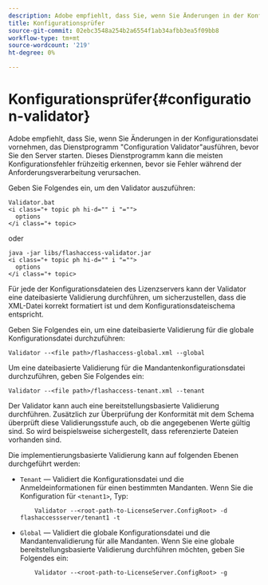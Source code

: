 ```yaml
---
description: Adobe empfiehlt, dass Sie, wenn Sie Änderungen in der Konfigurationsdatei vornehmen, das Dienstprogramm "Configuration Validator"ausführen, bevor Sie den Server starten. Dieses Dienstprogramm kann die meisten Konfigurationsfehler frühzeitig erkennen, bevor sie Fehler während der Anforderungsverarbeitung verursachen.
title: Konfigurationsprüfer
source-git-commit: 02ebc3548a254b2a6554f1ab34afbb3ea5f09bb8
workflow-type: tm+mt
source-wordcount: '219'
ht-degree: 0%

---
```


# Konfigurationsprüfer{#configuration-validator}

Adobe empfiehlt, dass Sie, wenn Sie Änderungen in der Konfigurationsdatei vornehmen, das Dienstprogramm &quot;Configuration Validator&quot;ausführen, bevor Sie den Server starten. Dieses Dienstprogramm kann die meisten Konfigurationsfehler frühzeitig erkennen, bevor sie Fehler während der Anforderungsverarbeitung verursachen.

Geben Sie Folgendes ein, um den Validator auszuführen:

```
Validator.bat  
<i class="+ topic ph hi-d="" i "="">
  options  
</i class="+ topic>
```

oder

```
java -jar libs/flashaccess-validator.jar  
<i class="+ topic ph hi-d="" i "="">
  options 
</i class="+ topic>
```

Für jede der Konfigurationsdateien des Lizenzservers kann der Validator eine dateibasierte Validierung durchführen, um sicherzustellen, dass die XML-Datei korrekt formatiert ist und dem Konfigurationsdateischema entspricht.

Geben Sie Folgendes ein, um eine dateibasierte Validierung für die globale Konfigurationsdatei durchzuführen:

```
Validator --<file path>/flashaccess-global.xml --global
```

Um eine dateibasierte Validierung für die Mandantenkonfigurationsdatei durchzuführen, geben Sie Folgendes ein:

```
Validator --<file path>/flashaccess-tenant.xml --tenant
```

Der Validator kann auch eine bereitstellungsbasierte Validierung durchführen. Zusätzlich zur Überprüfung der Konformität mit dem Schema überprüft diese Validierungsstufe auch, ob die angegebenen Werte gültig sind. So wird beispielsweise sichergestellt, dass referenzierte Dateien vorhanden sind.

Die implementierungsbasierte Validierung kann auf folgenden Ebenen durchgeführt werden:

* `Tenant` — Validiert die Konfigurationsdatei und die Anmeldeinformationen für einen bestimmten Mandanten. Wenn Sie die Konfiguration für `<tenant1>`, Typ:

  ```
      Validator --<root-path-to-LicenseServer.ConfigRoot> -d flashaccessserver/tenant1 -t
  ```

* `Global` — Validiert die globale Konfigurationsdatei und die Mandantenvalidierung für alle Mandanten. Wenn Sie eine globale bereitstellungsbasierte Validierung durchführen möchten, geben Sie Folgendes ein:

  ```
      Validator --<root-path-to-LicenseServer.ConfigRoot> -g
  ```
